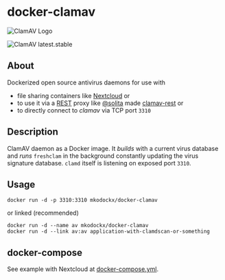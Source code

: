 # docker-clamav

![ClamAV Logo](http://www.clamav.net/assets/clamav-trademark.png)

![ClamAV latest.stable](https://img.shields.io/badge/ClamAV-latest.stable-brightgreen.svg?style=flat-square)

## About
Dockerized open source antivirus daemons for use with 
- file sharing containers like [Nextcloud](https://hub.docker.com/_/nextcloud/) or 
- to use it via a [REST](https://en.wikipedia.org/wiki/Representational_state_transfer) proxy like [@solita](https://github.com/solita) made [clamav-rest](https://github.com/solita/clamav-rest) or
- to directly connect to *clamav* via TCP port `3310`

## Description
ClamAV daemon as a Docker image. It *builds* with a current virus database and
*runs* `freshclam` in the background constantly updating the virus signature database. `clamd` itself
is listening on exposed port `3310`.

## Usage

    docker run -d -p 3310:3310 mkodockx/docker-clamav

or linked (recommended)

    docker run -d --name av mkodockx/docker-clamav
    docker run -d --link av:av application-with-clamdscan-or-something
    
## docker-compose

See example with Nextcloud at [docker-compose.yml](https://github.com/mko-x/docker-clamav/blob/master/docker-compose.yml).